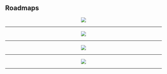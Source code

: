 ## Roadmaps

<div align="center"><img src="images/linux_map.png"></div><hr/>

<div align="center"><img src="images/python_map.png"></div><hr/>
<div align="center"><img src="images/jenkins_map.png"></div><hr/>

<div align="center"><img src="images/terraform_map.png"></div><hr/>

